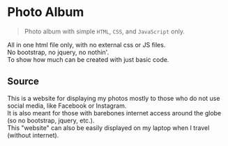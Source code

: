 # Photo Album

> Photo album with simple `HTML`, `CSS`, and `JavaScript` only.

All in one html file only, with no external css or JS files.<br>
No bootstrap, no jquery, no nothin'.<br>
To show how much can be created with just basic code.

## Source

This is a website for displaying my photos mostly to those who do not use social media, like Facebook or Instagram.<br>
It is also meant for those with barebones internet access around the globe (so no bootstrap, jquery, etc.).<br>
This "website" can also be easily displayed on my laptop when I travel (without internet).